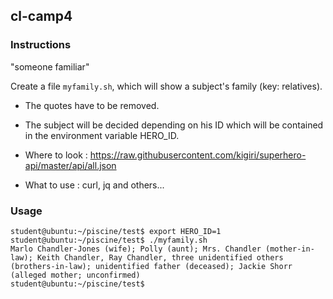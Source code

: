 ## cl-camp4

### Instructions

"someone familiar"

Create a file `myfamily.sh`, which will show a subject's family (key: relatives).

- The quotes have to be removed.

- The subject will be decided depending on his ID which will be contained in the environment variable HERO_ID.

* Where to look : https://raw.githubusercontent.com/kigiri/superhero-api/master/api/all.json

* What to use : curl, jq and others...

### Usage

```console
student@ubuntu:~/piscine/test$ export HERO_ID=1
student@ubuntu:~/piscine/test$ ./myfamily.sh
Marlo Chandler-Jones (wife); Polly (aunt); Mrs. Chandler (mother-in-law); Keith Chandler, Ray Chandler, three unidentified others (brothers-in-law); unidentified father (deceased); Jackie Shorr (alleged mother; unconfirmed)
student@ubuntu:~/piscine/test$
```
